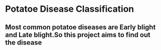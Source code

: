 # Potatoe Disease Classification<br>
## Most common potatoe diseases are Early blight and Late blight.So this project aims to find out the disease<br>

